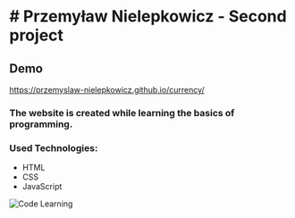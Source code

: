 # # Przemyław Nielepkowicz - Second project

## Demo 

https://przemyslaw-nielepkowicz.github.io/currency/

### The website is created while learning the basics of programming.
### Used Technologies:
- HTML
- CSS
- JavaScript

![Code Learning](https://media.tenor.com/-kZOB16tELEAAAAC/this-is-fine-fire.gif)
